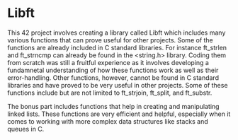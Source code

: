 # Libft
This 42 project involves creating a library called Libft which includes many various functions that can prove useful for other projects. Some of the functions are already included in C 
standard libraries. For instance ft_strlen and ft_strncmp can already be found in the <string.h> library. Coding them from scratch was still a fruitful experience as it involves developing
a fundamnetal understanding of how these functions work as well as their error-handling. Other functions, however, cannot be found in C standard libraries and have proved to be very useful
in other projects. Some of these functions include but are not limited to ft_strjoin, ft_split, and ft_substr. 

The bonus part includes functions that help in creating and manipulating linked lists. These functions are very efficient and helpful, especially when it comes to working with more complex
data structures like stacks and queues in C.
